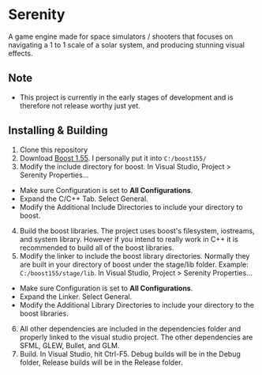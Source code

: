 # Serenity
A game engine made for space simulators / shooters that focuses on navigating a 1 to 1 scale of a solar system, and producing stunning visual effects.

Note
----
* This project is currently in the early stages of development and is therefore not release worthy just yet.

Installing & Building
---------------------

1. Clone this repository
2. Download [Boost 1.55](http://www.boost.org/users/history/version_1_55_0.html). I personally put it into `C:/boost155/`
3. Modify the include directory for boost. In Visual Studio, Project > Serenity Properties...
  - Make sure Configuration is set to **All Configurations**.
  - Expand the C/C++ Tab. Select General.
  - Modify the Additional Include Directories to include your directory to boost.
4. Build the boost libraries. The project uses boost's filesystem, iostreams, and system library. However if you intend to really work in C++ it is recommended to build all of the boost libraries.
5. Modify the linker to include the boost library directories. Normally they are built in your directory of boost under the stage/lib folder. Example: `C:/boost155/stage/lib`. In Visual Studio, Project > Serenity Properties...
  - Make sure Configuration is set to **All Configurations**.
  - Expand the Linker. Select General.
  - Modify the Additional Library Directories to include your directory to the boost libraries.
6. All other dependencies are included in the dependencies folder and properly linked to the visual studio project. The other dependencies are SFML, GLEW, Bullet, and GLM.
7. Build. In Visual Studio, hit Ctrl-F5. Debug builds will be in the Debug folder, Release builds will be in the Release folder.
